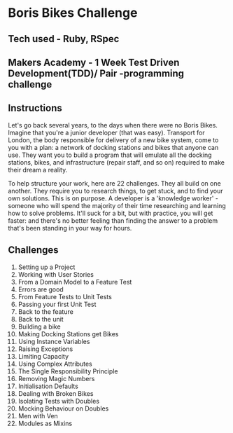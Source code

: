 # Boris Bikes Challenge

## Tech used - Ruby, RSpec

## Makers Academy - 1 Week Test Driven Development(TDD)/ Pair -programming challenge

## Instructions
Let's go back several years, to the days when there were no Boris Bikes. Imagine that you're a junior developer (that was easy). Transport for London, the body responsible for delivery of a new bike system, come to you with a plan: a network of docking stations and bikes that anyone can use. They want you to build a program that will emulate all the docking stations, bikes, and infrastructure (repair staff, and so on) required to make their dream a reality.

To help structure your work, here are 22 challenges. They all build on one another. They require you to research things, to get stuck, and to find your own solutions. This is on purpose. A developer is a 'knowledge worker' - someone who will spend the majority of their time researching and learning how to solve problems. It'll suck for a bit, but with practice, you will get faster: and there's no better feeling than finding the answer to a problem that's been standing in your way for hours.

## Challenges
1. Setting up a Project
2. Working with User Stories
3. From a Domain Model to a Feature Test
4. Errors are good
5. From Feature Tests to Unit Tests
6. Passing your first Unit Test
7. Back to the feature
8. Back to the unit
9. Building a bike
10. Making Docking Stations get Bikes
11. Using Instance Variables
12. Raising Exceptions
13. Limiting Capacity
14. Using Complex Attributes
15. The Single Responsibility Principle
16. Removing Magic Numbers
17. Initialisation Defaults
18. Dealing with Broken Bikes
19. Isolating Tests with Doubles
20. Mocking Behaviour on Doubles
21. Men with Ven
22. Modules as Mixins

